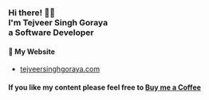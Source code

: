 <!-- Hi there! Feel free to make this your own but don't use my data. Attributions are welcomed --> 
<h3>Hi there! 👋🤓<br>I'm Tejveer Singh Goraya<br>a Software Developer</h3>


<h4>📕 My Website</h4>

<!-- BLOG-POST-LIST:START -->
- [tejveersinghgoraya.com](https://ajulusthoughts.stephenajulu.com/post/5-free-tools-for-solopreneurs-entrepreneurs/)
<!-- BLOG-POST-LIST:END -->

<h4>If you like my content please feel free to <a href="https://buy.stripe.com/28o3f2dMSadu4HS144">Buy me a Coffee</a>


